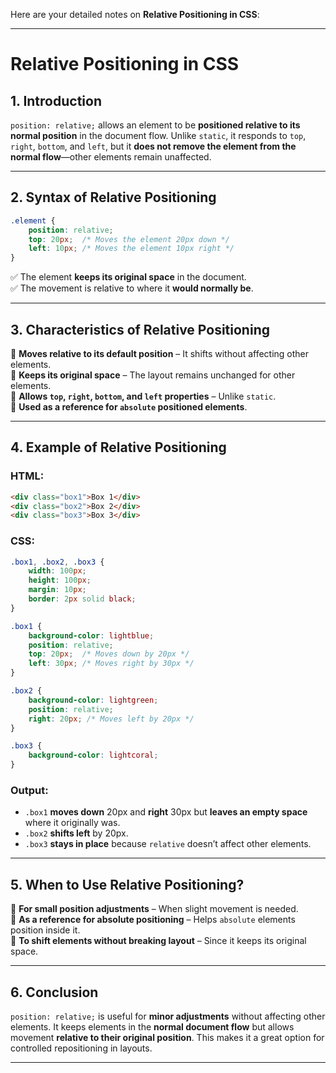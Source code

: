 Here are your detailed notes on **Relative Positioning in CSS**:  

---

# **Relative Positioning in CSS**  

## **1. Introduction**  
`position: relative;` allows an element to be **positioned relative to its normal position** in the document flow. Unlike `static`, it responds to `top`, `right`, `bottom`, and `left`, but it **does not remove the element from the normal flow**—other elements remain unaffected.  

---

## **2. Syntax of Relative Positioning**  
```css
.element {
    position: relative;
    top: 20px;  /* Moves the element 20px down */
    left: 10px; /* Moves the element 10px right */
}
```

✅ The element **keeps its original space** in the document.  
✅ The movement is relative to where it **would normally be**.  

---

## **3. Characteristics of Relative Positioning**  
🔹 **Moves relative to its default position** – It shifts without affecting other elements.  
🔹 **Keeps its original space** – The layout remains unchanged for other elements.  
🔹 **Allows `top`, `right`, `bottom`, and `left` properties** – Unlike `static`.  
🔹 **Used as a reference for `absolute` positioned elements**.  

---

## **4. Example of Relative Positioning**  
### **HTML:**
```html
<div class="box1">Box 1</div>
<div class="box2">Box 2</div>
<div class="box3">Box 3</div>
```

### **CSS:**
```css
.box1, .box2, .box3 {
    width: 100px;
    height: 100px;
    margin: 10px;
    border: 2px solid black;
}

.box1 {
    background-color: lightblue;
    position: relative;
    top: 20px;  /* Moves down by 20px */
    left: 30px; /* Moves right by 30px */
}

.box2 {
    background-color: lightgreen;
    position: relative;
    right: 20px; /* Moves left by 20px */
}

.box3 {
    background-color: lightcoral;
}
```

### **Output:**  
- `.box1` **moves down** 20px and **right** 30px but **leaves an empty space** where it originally was.  
- `.box2` **shifts left** by 20px.  
- `.box3` **stays in place** because `relative` doesn’t affect other elements.  

---

## **5. When to Use Relative Positioning?**  
🔹 **For small position adjustments** – When slight movement is needed.  
🔹 **As a reference for absolute positioning** – Helps `absolute` elements position inside it.  
🔹 **To shift elements without breaking layout** – Since it keeps its original space.  

---

## **6. Conclusion**  
`position: relative;` is useful for **minor adjustments** without affecting other elements. It keeps elements in the **normal document flow** but allows movement **relative to their original position**. This makes it a great option for controlled repositioning in layouts.  

---

